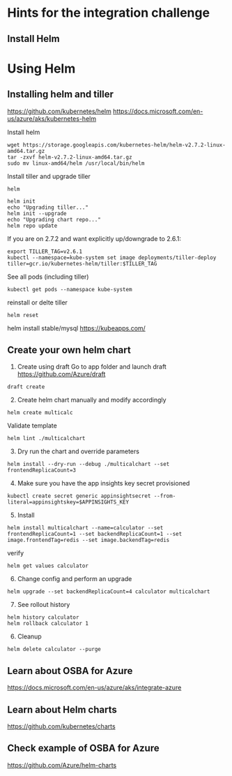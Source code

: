 # Hints for the integration challenge

## Install Helm
# Using Helm

## Installing helm and tiller
https://github.com/kubernetes/helm
https://docs.microsoft.com/en-us/azure/aks/kubernetes-helm

Install helm
```
wget https://storage.googleapis.com/kubernetes-helm/helm-v2.7.2-linux-amd64.tar.gz
tar -zxvf helm-v2.7.2-linux-amd64.tar.gz
sudo mv linux-amd64/helm /usr/local/bin/helm
```

Install tiller and upgrade tiller
```
helm

helm init
echo "Upgrading tiller..."
helm init --upgrade
echo "Upgrading chart repo..."
helm repo update
```

If you are on 2.7.2 and want explicitly up/downgrade to 2.6.1:
```
export TILLER_TAG=v2.6.1
kubectl --namespace=kube-system set image deployments/tiller-deploy tiller=gcr.io/kubernetes-helm/tiller:$TILLER_TAG
```

See all pods (including tiller)
```
kubectl get pods --namespace kube-system
```

reinstall or delte tiller
```
helm reset
```

helm install stable/mysql
https://kubeapps.com/

## Create your own helm chart

1. Create using draft
Go to app folder and launch draft
https://github.com/Azure/draft 
```
draft create
```

2. Create helm chart manually and modify accordingly

```
helm create multicalc
```
Validate template
```
helm lint ./multicalchart
```

3. Dry run the chart and override parameters
```
helm install --dry-run --debug ./multicalchart --set frontendReplicaCount=3
```

4. Make sure you have the app insights key secret provisioned
```
kubectl create secret generic appinsightsecret --from-literal=appinsightskey=$APPINSIGHTS_KEY
```

5. Install
```
helm install multicalchart --name=calculator --set frontendReplicaCount=1 --set backendReplicaCount=1 --set image.frontendTag=redis --set image.backendTag=redis
```

verify
```
helm get values calculator
```

6. Change config and perform an upgrade
```
helm upgrade --set backendReplicaCount=4 calculator multicalchart
```

7. See rollout history
```
helm history calculator
helm rollback calculator 1
```

6. Cleanup
```
helm delete calculator --purge
```

## Learn about OSBA for Azure
https://docs.microsoft.com/en-us/azure/aks/integrate-azure

## Learn about Helm charts 
https://github.com/kubernetes/charts

## Check example of OSBA for Azure
https://github.com/Azure/helm-charts
